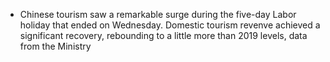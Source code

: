 - Chinese tourism saw a remarkable surge during the five-day Labor holiday that ended on Wednesday.
  Domestic tourism revenve achieved a significant recovery, rebounding to a little more than 2019 levels, data from the Ministry
